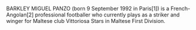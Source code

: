 BARKLEY MIGUEL PANZO (born 9 September 1992 in Paris[1]) is a French-Angolan[2] professional footballer who currently plays as a striker and winger for Maltese club Vittoriosa Stars in Maltese First Division.
